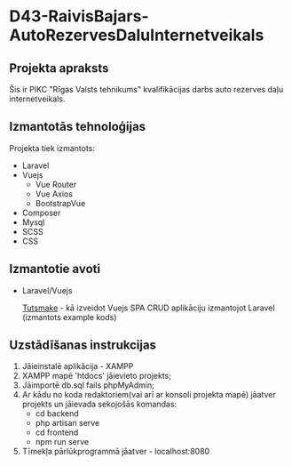 # D43-RaivisBajars-AutoRezervesDaluInternetveikals
## Projekta apraksts
Šis ir PIKC "Rīgas Valsts tehnikums" kvalifikācijas darbs auto rezerves daļu internetveikals.

## Izmantotās tehnoloģijas
Projekta tiek izmantots:
  - Laravel
  - Vuejs
    - Vue Router
    - Vue Axios
    - BootstrapVue
  - Composer
  - Mysql
  - SCSS
  - CSS

## Izmantotie avoti
- Laravel/Vuejs

  [Tutsmake](https://www.tutsmake.com/larave-vue-js-spa-crud-example-tutorial/) - kā izveidot Vuejs SPA CRUD aplikāciju izmantojot Laravel (izmantots example kods)

## Uzstādīšanas instrukcijas
1. Jāieinstalē aplikācija - XAMPP
2. XAMPP mapē 'htdocs' jāievieto projekts;
3. Jāimportē db.sql fails phpMyAdmin;
4. Ar kādu no koda redaktoriem(vai arī ar konsoli projekta mapē) jāatver projekts un jāievada sekojošās komandas:
    * cd backend
    * php artisan serve
    * cd frontend
    * npm run serve
5. Tīmekļa pārlūkprogrammā jāatver - localhost:8080

